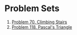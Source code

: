 # Problem Sets

1. [Problem 70. Climbing Stairs](https://github.com/kailee0422/LeetCode-Practice/tree/main/Dynamic%20Programming/70.%20Climbing%20Stairs)
2. [Problem 118. Pascal's Triangle](https://github.com/kailee0422/LeetCode-Practice/tree/main/Dynamic%20Programming/118.%20Pascal's%20Triangle)
